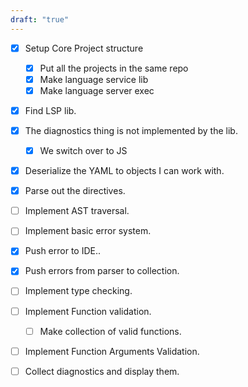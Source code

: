 ```yaml
---
draft: "true"
---
```


- [x] Setup Core Project structure
	- [x] Put all the projects in the same repo
	- [x] Make language service lib
	- [x] Make language server exec
- [x] Find LSP lib.
- [x] The diagnostics thing is not implemented by the lib.
	- [x] We switch over to JS
- [x] Deserialize the YAML to objects I can work with.
- [x] Parse out the directives.
- [ ] Implement AST traversal.
- [ ] Implement basic error system.
- [x] Push error to IDE..
- [x] Push errors from parser to collection.
- [ ] Implement type checking.
- [ ] Implement Function validation.
	- [ ] Make collection of valid functions.
- [ ] Implement Function Arguments Validation.
- [ ] Collect diagnostics and display them.

